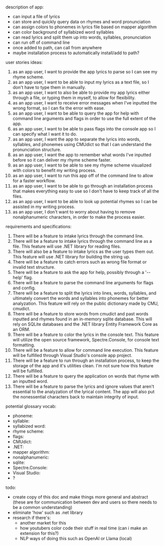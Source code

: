 description of app:

- can input a file of lyrics
- can store and quickly query data on rhymes and word pronunciation
- can assign colors to phonemes in lyrics file based on mapper algorithm
- can color background of syllabized word syllables
- can read lyrics and split them up into words, syllables, pronunciation
- can run off of command line
- once added to path, can call from anywhere
- maybe installation process to automatically install/add to path?

user stories ideas:

1. as an app user, I want to provide the app lyrics to parse so I can see my rhyme scheme.
2. as an app user, I want to be able to input my lyrics as a text file, so I don't have to type them in manually.
3. as an app user, I want to also be able to provide my app lyrics either through a file, or typing them in myself, to allow for flexibility.
4. as an app user, I want to receive error messages when I've inputted the wrong format, so I can fix the error with ease.
5. as an app user, I want to be able to query the app for help with command line arguments and flags in order to use the full extent of the app.
6. as an app user, I want to be able to pass flags into the console app so I can specify what I want it to do.
7. as an app user, I want the app to separate the lyrics into words, syllables, and phonemes using CMUdict so that I can understand the pronunciation structure.
8. as an app user, I want the app to remember what words I've inputted before so it can deliver my rhyme scheme faster.
9. as an app user, I want to be able to see my rhyme scheme visualized with colors to benefit my writing process.
10. as an app user, I want to run this app off of the command line to allow for a faster workflow.
11. as an app user, I want to be able to go through an installation process that makes everything easy to use so I don't have to keep track of all the files.
12. as an app user, I want to be able to look up potential rhymes so I can be assisted in my writing process.
13. as an app user, I don't want to worry about having to remove nonalphanumeric characters, in order to make the process easier.

requirements and specifications:

1. There will be a feature to intake lyrics through the command line.
2. There will be a feature to intake lyrics through the command line as a file. This feature will use .NET library for reading files.
3. There will also be a feature to intake lyrics as the user types them out. This feature will use .NET library for building the string up.
4. There will be a feature to catch errors such as wrong file format or invalid text structure.
5. There will be a feature to ask the app for help, possibly through a '--help' flag.
6. There will be a feature to parse the command line arguments for flags and config.
7. There will be a feature to split the lyrics into lines, words, syllables, and ultimately convert the words and syllables into phonemes for better analyzation. This feature will rely on the public dictionary made by CMU, cmudict.
8. There will be a feature to store words from cmudict and past words inputted and rhymes found in an in-memory sqlite database. This will rely on SQLite databases and the .NET library Entity Framework Core as an ORM.
9. There will be a feature to color the lyrics in the console text. This feature will utilize the open source framework, Spectre.Console, for console text formatting.
10. There will be a feature to allow for command line execution. This feature will be fulfilled through Visual Studio's console app project.
11. There will be a feature to run through an installation process, to keep the storage of the app and it's utilities clean. I'm not sure how this feature will be fulfilled.
12. There will be a feature to query the application on words that rhyme with an inputted word.
13. There will be a feature to parse the lyrics and ignore values that aren't essential to the analyzation of the lyrical content. The app will also put the nonessential characters back to maintain integrity of input.

potential glossary vocab:

- phoneme:
- syllable:
- syllabized word:
- rhyme scheme:
- flags:
- CMUdict:
- .NET:
- mapper algorithm:
- nonalphanumeric:
- sqlite:
- Spectre.Console:
- Visual Studio:
- ?

todo:

- create copy of this doc and make things more general and abstract (these are for communication between dev and users so there needs to be a common understanding)
- eliminate 'how' such as .net library
- research if there's:
  - another market for this
  - how youtubers color code their stuff in real time (can i make an extension for this?)
  - NLP ways of doing this such as OpenAI or Llama (local)
